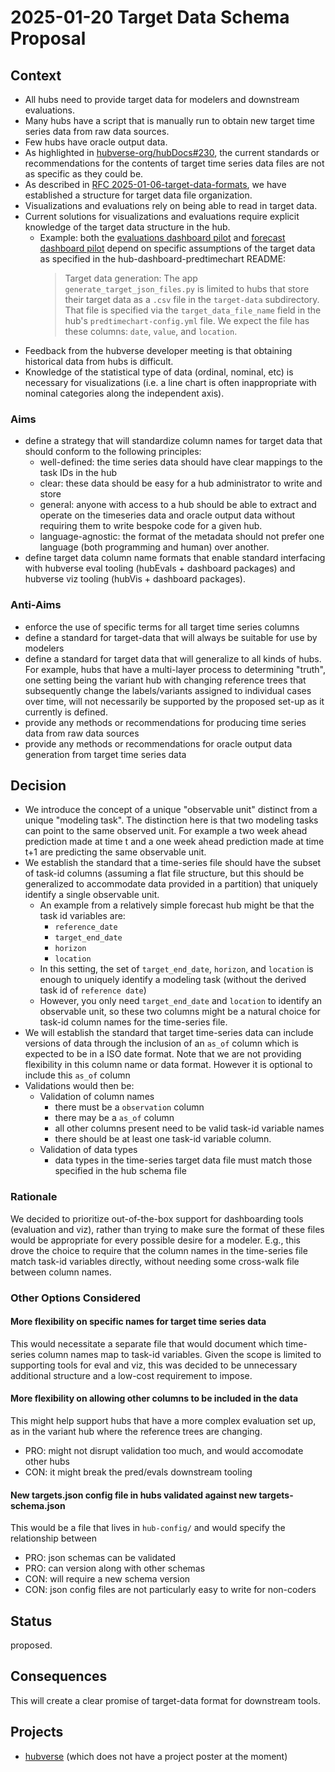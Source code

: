 # 2025-01-20 Target Data Schema Proposal

## Context

- All hubs need to provide target data for modelers and downstream evaluations.
- Many hubs have a script that is manually run to obtain new target time series
  data from raw data sources.
- Few hubs have oracle output data.
- As highlighted in
  [hubverse-org/hubDocs#230](https://github.com/hubverse-org/hubDocs/issues/230),
  the current standards or recommendations for the contents of target time series
  data files are not as specific as they could be.
- As described in [RFC
  2025-01-06-target-data-formats](2025-01-06-rfc-target-data-formats.md), we have
  established a structure for target data file organization.
- Visualizations and evaluations rely on being able to read in target data.
- Current solutions for visualizations and evaluations require explicit
  knowledge of the target data structure in the hub.
  - Example: both the [evaluations dashboard pilot][hubPredevalsData]
    and [forecast dashboard pilot][hub-dashboard-predtimechart] depend on
    specific assumptions of the target data as specified in the
    hub-dashboard-predtimechart README:
    > Target data generation: The app `generate_target_json_files.py` is
    > limited to hubs that store their target data as a `.csv` file in the
    > `target-data` subdirectory. That file is specified via the
    > `target_data_file_name` field in the hub's `predtimechart-config.yml`
    > file. We expect the file has these columns: `date`, `value`, and
    > `location`.
- Feedback from the hubverse developer meeting is that obtaining historical data
  from hubs is difficult.
- Knowledge of the statistical type of data (ordinal, nominal, etc) is necessary
  for visualizations (i.e. a line chart is often inappropriate with nominal
  categories along the independent axis).

[hubPredEvalsData]: https://github.com/elray1/flusight-dashboard/blob/d98e01e132c5705a72ed374fe6168e0888103714/create-oracle-data.R
[hub-dashboard-predtimechart]: https://github.com/hubverse-org/hub-dashboard-predtimechart/blob/1dc5f3e431e13d3a40f9d8fed5bcc7c74ce776e8/src/hub_predtimechart/app/generate_target_json_files.py#L101

### Aims

 - define a strategy that will standardize column names for target data that
   should conform to the following principles:
   - well-defined: the time series data should have clear mappings to the task IDs in the hub 
   - clear: these data should be easy for a hub administrator to write and store
   - general: anyone with access to a hub should be able to extract and operate
     on the timeseries data and oracle output data without requiring them to
     write bespoke code for a given hub.
   - language-agnostic: the format of the metadata should not prefer one
     language (both programming and human) over another.
 - define target data column name formats that enable standard interfacing with 
   hubverse eval tooling (hubEvals + dashboard packages) and hubverse viz
   tooling (hubVis + dashboard packages).

### Anti-Aims

 - enforce the use of specific terms for all target time series columns
 - define a standard for target-data that will always be suitable for use by
   modelers
 - define a standard for target data that will generalize to all kinds of hubs. 
   For example, hubs that have a multi-layer process to determining "truth",
   one setting being the variant hub with changing reference trees that 
   subsequently change the labels/variants assigned to individual cases over time,
   will not necessarily be supported by the proposed set-up as it currently 
   is defined.
 - provide any methods or recommendations for producing time series data from
   raw data sources
 - provide any methods or recommendations for oracle output data generation from
   target time series data

## Decision

- We introduce the concept of a unique "observable unit" distinct from a unique 
  "modeling task". The distinction here is that two modeling tasks can point 
  to the same observed unit. For example a two week ahead prediction made at 
  time t and a one week ahead prediction made at time t+1 are predicting the same
  observable unit. 
- We establish the standard that a time-series file should have the subset of
  task-id columns (assuming a flat file structure, but this should be 
  generalized to accommodate data provided in a partition) that uniquely identify
  a single observable unit.
  - An example from a relatively simple forecast hub might be that the task
    id variables are:
    - `reference_date`
    - `target_end_date`
    - `horizon` 
    - `location`
  - In this setting, the set of `target_end_date`, `horizon`, and `location` 
    is enough to uniquely identify a modeling task (without the derived task
    id of `reference date`)
  - However, you only need `target_end_date` and `location` to identify an 
    observable unit, so these two columns might be a natural choice for
    task-id column names for the time-series file.
- We will establish the standard that target time-series data can include
  versions of data through the inclusion of an `as_of` column which is 
  expected to be in a ISO date format. Note that we are not providing
  flexibility in this column name or data format. However it is optional to
  include this `as_of` column
- Validations would then be:
  - Validation of column names
    - there must be a `observation` column
    - there may be a `as_of` column
    - all other columns present need to be valid task-id variable names
    - there should be at least one task-id variable column.
  - Validation of data types
    - data types in the time-series target data file must match those specified
      in the hub schema file

### Rationale

We decided to prioritize out-of-the-box support for dashboarding tools
(evaluation and viz), rather than trying to make sure the format of these files 
would be appropriate for every possible desire for a modeler. E.g., this drove
the choice to require that the column names in the time-series file match 
task-id variables directly, without needing some cross-walk file between column
names. 

### Other Options Considered

#### More flexibility on specific names for target time series data

This would necessitate a separate file that would document which time-series 
column names map to task-id variables. Given the scope is limited to supporting
tools for eval and viz, this was decided to be unnecessary additional structure
and a low-cost requirement to impose.

#### More flexibility on allowing other columns to be included in the data

This might help support hubs that have a more complex evaluation set up, as
in the variant hub where the reference trees are changing.

- PRO: might not disrupt validation too much, and would accomodate other hubs
- CON: it might break the pred/evals downstream tooling


#### New targets.json config file in hubs validated against new targets-schema.json

This would be a file that lives in `hub-config/` and would specify the
relationship between 

- PRO: json schemas can be validated
- PRO: can version along with other schemas
- CON: will require a new schema version
- CON: json config files are not particularly easy to write for non-coders



## Status

proposed.

## Consequences

This will create a clear promise of target-data format for downstream tools.

## Projects

- [hubverse](https://hubverse.io/) (which does not have a project poster at the moment)
